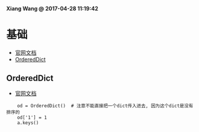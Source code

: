 #### Xiang Wang @ 2017-04-28 11:19:42

# 基础
* [官网文档](https://docs.python.org/3/library/collections.html#module-collections)
* [OrderedDict](#OrderedDict)


## <span id="OrderedDict">OrderedDict</span>
* [官网文档](https://docs.python.org/3/library/collections.html#ordereddict-objects)
```
    od = OrderedDict()  # 注意不能直接把一个dict传入进去, 因为这个dict是没有排序的
    od['1'] = 1
    a.keys()
```
